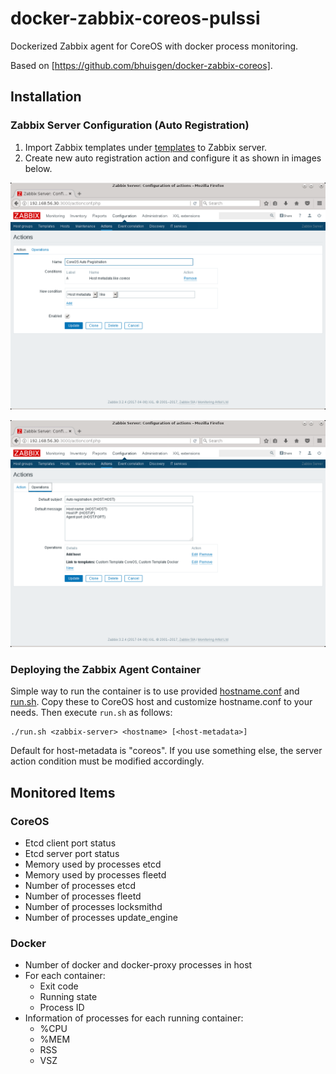 # docker-zabbix-coreos-pulssi
Dockerized Zabbix agent for CoreOS with docker process monitoring.

Based on [https://github.com/bhuisgen/docker-zabbix-coreos].

## Installation

### Zabbix Server Configuration (Auto Registration)

1. Import Zabbix templates under [templates](templates) to Zabbix server.
2. Create new auto registration action and configure it as shown in images below.

![Action Tab](documentation/auto-registration-1.png)

![Operations Tab](documentation/auto-registration-2.png)

### Deploying the Zabbix Agent Container

Simple way to run the container is to use provided [hostname.conf](hostname.conf)
and [run.sh](run.sh). Copy these to CoreOS host and customize hostname.conf to
your needs. Then execute `run.sh` as follows:

```
./run.sh <zabbix-server> <hostname> [<host-metadata>]
```

Default for host-metadata is "coreos". If you use something else, the server
action condition must be modified accordingly.

## Monitored Items

### CoreOS

* Etcd client port status
* Etcd server port status
* Memory used by processes etcd
* Memory used by processes fleetd
* Number of processes etcd
* Number of processes fleetd
* Number of processes locksmithd
* Number of processes update_engine

### Docker

* Number of docker and docker-proxy processes in host
* For each container:
  * Exit code
  * Running state
  * Process ID
* Information of processes for each running container:
  * %CPU
  * %MEM
  * RSS
  * VSZ
